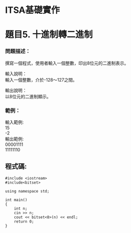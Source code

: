 # ITSA基礎實作
# 題目5. 十進制轉二進制

### 問題描述：  
撰寫一個程式，使用者輸入一個整數，印出8位元的二進制表示。  

輸入說明：  
輸入一個整數，介於-128～127之間。  

輸出說明：  
以8位元的二進制顯示。  

### 範例：

輸入範例:  
15  
-2  
輸出範例:  
00001111  
11111110  

## 程式碼:
```
#include <iostream>  
#include<bitset>  

using namespace std;

int main()
{
    int n;
    cin >> n;
    cout << bitset<8>(n) << endl;
    return 0;
}
```
